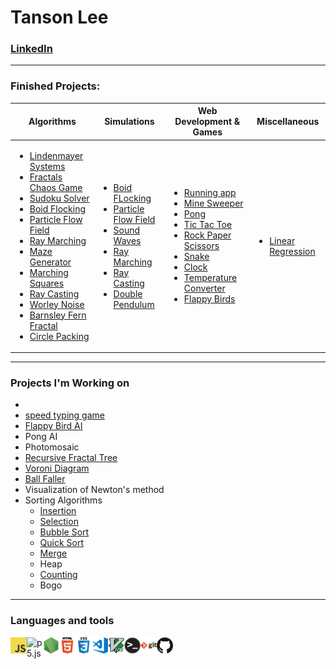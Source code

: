 # Tanson Lee

### [LinkedIn](https://www.linkedin.com/in/tanson-lee-318931192/)

---

### Finished Projects:

| Algorithms                                                                                                                                                                                                                                                                                                                                                                                                                                                                                                                                                                                                                                                                                                                                                                                                                                                                                                 | Simulations                                                                                                                                                                                                                                                                                                                                                                                                                                              | Web Development & Games                                                                                                                                                                                                                                                                                                                                                                                                                                                                                                                                                                                     | Miscellaneous                                                                                         |
| ---------------------------------------------------------------------------------------------------------------------------------------------------------------------------------------------------------------------------------------------------------------------------------------------------------------------------------------------------------------------------------------------------------------------------------------------------------------------------------------------------------------------------------------------------------------------------------------------------------------------------------------------------------------------------------------------------------------------------------------------------------------------------------------------------------------------------------------------------------------------------------------------------------- | -------------------------------------------------------------------------------------------------------------------------------------------------------------------------------------------------------------------------------------------------------------------------------------------------------------------------------------------------------------------------------------------------------------------------------------------------------- | ----------------------------------------------------------------------------------------------------------------------------------------------------------------------------------------------------------------------------------------------------------------------------------------------------------------------------------------------------------------------------------------------------------------------------------------------------------------------------------------------------------------------------------------------------------------------------------------------------------- | ----------------------------------------------------------------------------------------------------- |
| <ul><li>[Lindenmayer Systems](https://github.com/tansonlee/l-systems)</li><li>[Fractals Chaos Game](https://github.com/tansonlee/fractals-with-chaos-game)</li><li>[Sudoku Solver](https://github.com/tansonlee/sudoku-solver)</li><li>[Boid Flocking](https://github.com/tansonlee/flocking-simulation)</li><li>[Particle Flow Field](https://github.com/tansonlee/particle-flow-field)</li><li>[Ray Marching](https://github.com/tansonlee/ray-marching)</li><li>[Maze Generator](https://github.com/tansonlee/maze-generator)</li><li>[Marching Squares](https://github.com/tansonlee/marching-squares)</li><li>[Ray Casting](https://github.com/tansonlee/2D-raycasting)</li><li>[Worley Noise](https://github.com/tansonlee/worley-noise)</li><li>[Barnsley Fern Fractal](https://github.com/tansonlee/barnsley-fern)</li><li>[Circle Packing](https://github.com/tansonlee/circle-packing)</li></ul> | <ul><li>[Boid FLocking](https://github.com/tansonlee/flocking-simulation)</li><li>[Particle Flow Field](https://github.com/tansonlee/particle-flow-field)</li><li>[Sound Waves](https://github.com/tansonlee/sound-wave-simulator)</li><li>[Ray Marching](https://github.com/tansonlee/ray-marching)</li><li>[Ray Casting](https://github.com/tansonlee/2D-raycasting)</li><li>[Double Pendulum](https://github.com/tansonlee/double-pendulum)</li></ul> | <ul><li>[Running app](https://github.com/tansonlee/running-app)</li><li>[Mine Sweeper](https://github.com/tansonlee/mine-sweeper)</li><li>[Pong](https://github.com/tansonlee/pong)</li><li>[Tic Tac Toe](https://github.com/tansonlee/tic-tac-toe)</li><li>[Rock Paper Scissors](https://github.com/tansonlee/rock-paper-scissors)</li><li>[Snake](https://github.com/tansonlee/snake)</li><li>[Clock](https://github.com/tansonlee/clock)</li><li>[Temperature Converter](https://github.com/tansonlee/temperature-converter)</li><li>[Flappy Birds](https://github.com/tansonlee/flappy-birds)</li></ul> | <ul><li>[Linear Regression](https://github.com/tansonlee/gradient-decent-linear-regression)</li></ul> |

---

<!--
Algorithms
<ul>
<li>[Lindenmayer Systems](https://github.com/tansonlee/l-systems)</li>
<li>[Fractals Chaos Game](https://github.com/tansonlee/fractals-with-chaos-game)</li>
<li>[Sudoku Solver](https://github.com/tansonlee/sudoku-solver)</li>
<li>[Boid Flocking](https://github.com/tansonlee/flocking-simulation)</li>
<li>[Particle Flow Field](https://github.com/tansonlee/particle-flow-field)</li>
<li>[Ray Marching](https://github.com/tansonlee/ray-marching)</li>
<li>[Maze Generator](https://github.com/tansonlee/maze-generator)</li>
<li>[Marching Squares](https://github.com/tansonlee/marching-squares)</li>
<li>[Ray Casting](https://github.com/tansonlee/2D-raycasting)</li>
<li>[Barnsley Fern](https://github.com/tansonlee/barnsley-fern)</li>
<li>[Circle Packing](https://github.com/tansonlee/circle-packing)</li>

</ul> -->

<!-- Simulations
<ul>
<li>[Boid FLocking](https://github.com/tansonlee/flocking-simulation)</li>
<li>[Particle Flow Field](https://github.com/tansonlee/particle-flow-field)</li>
<li>[Sound Waves](https://github.com/tansonlee/sound-wave-simulator)</li>
<li>[Ray Marching](https://github.com/tansonlee/ray-marching)</li>
<li>[Ray Casting](https://github.com/tansonlee/2D-raycasting)</li>
<li>[Double Pendulum](https://github.com/tansonlee/double-pendulum)</li>
</ul> -->

<!--
<ul>
<li>[Running app](https://github.com/tansonlee/running-app)</li>
<li>[Mine Sweeper](https://github.com/tansonlee/mine-sweeper)</li>
<li>[Pong](https://github.com/tansonlee/pong)</li>
<li>[Tic Tac Toe](https://github.com/tansonlee/tic-tac-toe)</li>
<li>[Rock Paper Scissors](https://github.com/tansonlee/rock-paper-scissors)</li>
<li>[Snake](https://github.com/tansonlee/snake)</li><
li>[Clock](https://github.com/tansonlee/clock)</li>
<li>[Temperature Converter](https://github.com/tansonlee/temperature-converter)</li>
<li>[Flappy Birds](https://github.com/tansonlee/flappy-birds)</li>
</ul> -->

<!-- Miscellaneous
<ul>
<li>[Linear Regression](https://github.com/tansonlee/gradient-decent-linear-regression)</li>
</ul> -->

### Projects I'm Working on

-   
-   [speed typing game](https://github.com/tansonlee/speed-typing)
-   [Flappy Bird AI](https://github.com/tansonlee/flappy-bird-neuroevolution)
-   Pong AI
-   Photomosaic
-   [Recursive Fractal Tree](https://github.com/tansonlee/recursive-fractal-tree)
-   [Voroni Diagram](https://github.com/tansonlee/voronoi-diragram)
-   [Ball Faller](https://github.com/tansonlee/ball-faller)
-   Visualization of Newton's method
-   Sorting Algorithms
    -   [Insertion](https://github.com/tansonlee/insertion-sort)
    -   [Selection](https://github.com/tansonlee/selection-sort)
    -   [Bubble Sort](https://github.com/tansonlee/bubble-sort)
    -   [Quick Sort](https://github.com/tansonlee/quick-sort)
    -   [Merge](https://github.com/tansonlee/merge-sort)
    -   Heap
    -   [Counting](https://github.com/tansonlee/counting-sort)
    -   Bogo

---

### Languages and tools

<img align="left" alt="JavaScript" width="26px" src="https://raw.githubusercontent.com/github/explore/80688e429a7d4ef2fca1e82350fe8e3517d3494d/topics/javascript/javascript.png" />
<img align="left" alt="p5.js" width="26px" src="https://miro.medium.com/max/790/0*VBze2-2kX06fDv8A." />
<img align="left" alt="Node.js" width="26px" src="https://raw.githubusercontent.com/github/explore/80688e429a7d4ef2fca1e82350fe8e3517d3494d/topics/nodejs/nodejs.png" />
<img align="left" alt="HTML" width="26px" src="https://raw.githubusercontent.com/github/explore/80688e429a7d4ef2fca1e82350fe8e3517d3494d/topics/html/html.png" />
<img align="left" alt="CSS" width="26px" src="https://raw.githubusercontent.com/github/explore/80688e429a7d4ef2fca1e82350fe8e3517d3494d/topics/css/css.png" />
<img align="left" alt="Visual Studio Code" width="26px" src="https://raw.githubusercontent.com/github/explore/80688e429a7d4ef2fca1e82350fe8e3517d3494d/topics/visual-studio-code/visual-studio-code.png" />
<img align="left" alt="Vim" width="26px" src="https://raw.githubusercontent.com/github/explore/80688e429a7d4ef2fca1e82350fe8e3517d3494d/topics/vim/vim.png" />
<img align="left" alt="Terminal" width="26px" src="https://raw.githubusercontent.com/github/explore/d92924b1d925bb134e308bd29c9de6c302ed3beb/topics/terminal/terminal.png" />
<img align="left" alt="Git" width="26px" src="https://raw.githubusercontent.com/github/explore/80688e429a7d4ef2fca1e82350fe8e3517d3494d/topics/git/git.png" />
<img align="left" alt="GitHub" width="26px" src="https://raw.githubusercontent.com/github/explore/78df643247d429f6cc873026c0622819ad797942/topics/github/github.png" />

